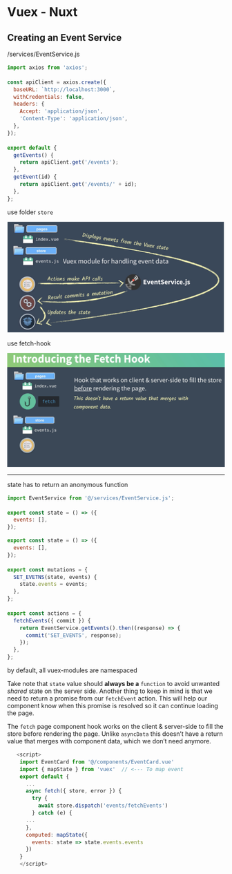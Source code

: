 # Vuex - Nuxt

## Creating an Event Service

/services/EventService.js

```js
import axios from 'axios';

const apiClient = axios.create({
  baseURL: `http://localhost:3000`,
  withCredentials: false,
  headers: {
    Accept: 'application/json',
    'Content-Type': 'application/json',
  },
});

export default {
  getEvents() {
    return apiClient.get('/events');
  },
  getEvent(id) {
    return apiClient.get('/events/' + id);
  },
};
```

use folder `store`

<img src="./assets/vuex.png" />

use fetch-hook

<img src="./assets/fetch_hook.png" />

---

state has to return an anonymous function

```js
import EventService from '@/services/EventService.js';

export const state = () => ({
  events: [],
});
```

```js
export const state = () => ({
  events: [],
});

export const mutations = {
  SET_EVETNS(state, events) {
    state.events = events;
  },
};

export const actions = {
  fetchEvents({ commit }) {
    return EventService.getEvents().then((response) => {
      commit('SET_EVENTS', response);
    });
  },
};
```

by default, all vuex-modules are namespaced

Take note that `state` value should **always be a** `function` to avoid unwanted _shared_ state on the server side. Another thing to keep in mind is that we need to return a promise from our `fetchEvent` action. This will help our component know when this promise is resolved so it can continue loading the page.

The `fetch` page component hook works on the client & server-side to fill the store before rendering the page. Unlike `asyncData` this doesn’t have a return value that merges with component data, which we don’t need anymore.

```js
   <script>
    import EventCard from '@/components/EventCard.vue'
    import { mapState } from 'vuex'  // <--- To map event
    export default {
      ...
      async fetch({ store, error }) {
        try {
          await store.dispatch('events/fetchEvents')
        } catch (e) {
      ...
      },
      computed: mapState({
        events: state => state.events.events
      })
    }
    </script>
```

